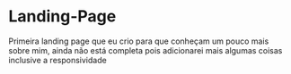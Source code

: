 # Landing-Page
Primeira landing page que eu crio para que conheçam um pouco mais sobre mim, ainda não está completa pois adicionarei mais algumas coisas inclusive a responsividade 
